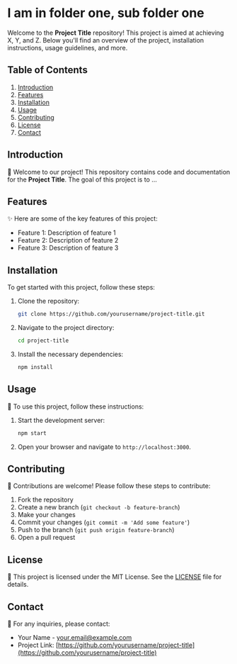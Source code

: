 # I am in folder one, sub folder one

Welcome to the **Project Title** repository! This project is aimed at achieving X, Y, and Z. Below you'll find an overview of the project, installation instructions, usage guidelines, and more.

## Table of Contents

1. [Introduction](#introduction)
2. [Features](#features)
3. [Installation](#installation)
4. [Usage](#usage)
5. [Contributing](#contributing)
6. [License](#license)
7. [Contact](#contact)

## Introduction

🎉 Welcome to our project! This repository contains code and documentation for the **Project Title**. The goal of this project is to ...

## Features

✨ Here are some of the key features of this project:

- Feature 1: Description of feature 1
- Feature 2: Description of feature 2
- Feature 3: Description of feature 3

## Installation

To get started with this project, follow these steps:

1. Clone the repository:
   ```sh
   git clone https://github.com/yourusername/project-title.git
   ```
2. Navigate to the project directory:
   ```sh
   cd project-title
   ```
3. Install the necessary dependencies:
   ```sh
   npm install
   ```

## Usage

🚀 To use this project, follow these instructions:

1. Start the development server:
   ```sh
   npm start
   ```
2. Open your browser and navigate to `http://localhost:3000`.

## Contributing

🤝 Contributions are welcome! Please follow these steps to contribute:

1. Fork the repository
2. Create a new branch (`git checkout -b feature-branch`)
3. Make your changes
4. Commit your changes (`git commit -m 'Add some feature'`)
5. Push to the branch (`git push origin feature-branch`)
6. Open a pull request

## License

📜 This project is licensed under the MIT License. See the [LICENSE](LICENSE) file for details.

## Contact

📧 For any inquiries, please contact:

- Your Name - your.email@example.com
- Project Link: [https://github.com/yourusername/project-title](https://github.com/yourusername/project-title)
